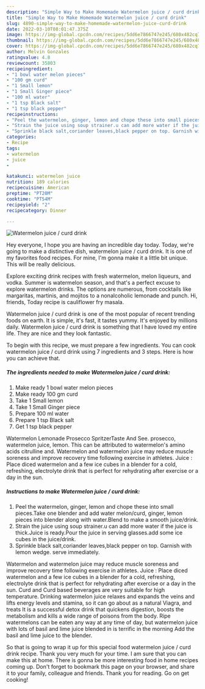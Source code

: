 ```yaml
---
description: "Simple Way to Make Homemade Watermelon juice / curd drink"
title: "Simple Way to Make Homemade Watermelon juice / curd drink"
slug: 4890-simple-way-to-make-homemade-watermelon-juice-curd-drink
date: 2022-03-10T08:01:47.375Z
image: https://img-global.cpcdn.com/recipes/5dd6e7866747e245/680x482cq70/watermelon-juice-curd-drink-recipe-main-photo.jpg
thumbnail: https://img-global.cpcdn.com/recipes/5dd6e7866747e245/680x482cq70/watermelon-juice-curd-drink-recipe-main-photo.jpg
cover: https://img-global.cpcdn.com/recipes/5dd6e7866747e245/680x482cq70/watermelon-juice-curd-drink-recipe-main-photo.jpg
author: Melvin Gonzales
ratingvalue: 4.8
reviewcount: 35803
recipeingredient:
- "1 bowl water melon pieces"
- "100 gm curd"
- "1 Small lemon"
- "1 Small Ginger piece"
- "100 ml water"
- "1 tsp Black salt"
- "1 tsp black pepper"
recipeinstructions:
- "Peel the watermelon, ginger, lemon and chope these into small pieces.Take one blender and add water melon/curd, ginger, lemon pieces into blender along with water.Blend to make a smooth juice/drink."
- "Strain the juice using soup strainer.u can add more water if the juice is thick.Juice is ready.Pour the juice in serving glasses.add some ice cubes in the juice/drink."
- "Sprinkle black salt,coriander leaves,black pepper on top. Garnish with lemon wedge. serve immediately."
categories:
- Recipe
tags:
- watermelon
- juice
- 

katakunci: watermelon juice  
nutrition: 189 calories
recipecuisine: American
preptime: "PT20M"
cooktime: "PT54M"
recipeyield: "2"
recipecategory: Dinner

---
```



![Watermelon juice / curd drink](https://img-global.cpcdn.com/recipes/5dd6e7866747e245/680x482cq70/watermelon-juice-curd-drink-recipe-main-photo.jpg)

Hey everyone, I hope you are having an incredible day today. Today, we're going to make a distinctive dish, watermelon juice / curd drink. It is one of my favorites food recipes. For mine, I'm gonna make it a little bit unique. This will be really delicious.

Explore exciting drink recipes with fresh watermelon, melon liqueurs, and vodka. Summer is watermelon season, and that&#39;s a perfect excuse to explore watermelon drinks. The options are numerous, from cocktails like margaritas, martinis, and mojitos to a nonalcoholic lemonade and punch. Hi, friends, Today recipe is cauliflower fry masala.

Watermelon juice / curd drink is one of the most popular of recent trending foods on earth. It is simple, it's fast, it tastes yummy. It's enjoyed by millions daily. Watermelon juice / curd drink is something that I have loved my entire life. They are nice and they look fantastic.


To begin with this recipe, we must prepare a few ingredients. You can cook watermelon juice / curd drink using 7 ingredients and 3 steps. Here is how you can achieve that.

<!--inarticleads1-->

##### The ingredients needed to make Watermelon juice / curd drink:

1. Make ready 1 bowl water melon pieces
1. Make ready 100 gm curd
1. Take 1 Small lemon
1. Take 1 Small Ginger piece
1. Prepare 100 ml water
1. Prepare 1 tsp Black salt
1. Get 1 tsp black pepper


Watermelon Lemonade Prosecco SpritzerTaste And See. prosecco, watermelon juice, lemon. This can be attributed to watermelon&#39;s amino acids citrulline and. Watermelon and watermelon juice may reduce muscle soreness and improve recovery time following exercise in athletes. Juice : Place diced watermelon and a few ice cubes in a blender for a cold, refreshing, electrolyte drink that is perfect for rehydrating after exercise or a day in the sun. 

<!--inarticleads2-->

##### Instructions to make Watermelon juice / curd drink:

1. Peel the watermelon, ginger, lemon and chope these into small pieces.Take one blender and add water melon/curd, ginger, lemon pieces into blender along with water.Blend to make a smooth juice/drink.
1. Strain the juice using soup strainer.u can add more water if the juice is thick.Juice is ready.Pour the juice in serving glasses.add some ice cubes in the juice/drink.
1. Sprinkle black salt,coriander leaves,black pepper on top. Garnish with lemon wedge. serve immediately.


Watermelon and watermelon juice may reduce muscle soreness and improve recovery time following exercise in athletes. Juice : Place diced watermelon and a few ice cubes in a blender for a cold, refreshing, electrolyte drink that is perfect for rehydrating after exercise or a day in the sun. Curd and Curd based beverages are very suitable for high temperature. Drinking watermelon juice relaxes and expands the veins and lifts energy levels and stamina, so it can go about as a natural Viagra, and treats It is a successful detox drink that quickens digestion, boosts the metabolism and kills a wide range of poisons from the body. Ripe watermelons can be eaten any way at any time of day, but watermelon juice with lots of basil and lime juice blended in is terrific in the morning Add the basil and lime juice to the blender. 

So that is going to wrap it up for this special food watermelon juice / curd drink recipe. Thank you very much for your time. I am sure that you can make this at home. There is gonna be more interesting food in home recipes coming up. Don't forget to bookmark this page on your browser, and share it to your family, colleague and friends. Thank you for reading. Go on get cooking!
